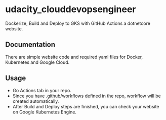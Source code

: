 # udacity_clouddevopsengineer
Dockerize, Build and Deploy to GKS with GitHub Actions a dotnetcore website.

Documentation
-------------
There are simple website code and required yaml files for Docker, Kubernetes and Google Cloud.

Usage
-------------

* Go Actions tab in your repo.
* Since you have .github/workflows defined in the repo, workflow will be created automatically.
* After Build and Deploy steps are finished, you can check your website on Google Kubernetes Engine.



